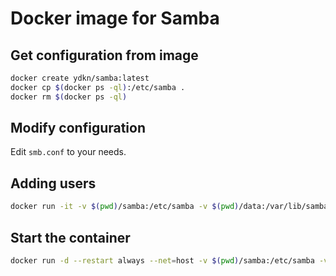 # Docker image for Samba

## Get configuration from image

```bash
docker create ydkn/samba:latest
docker cp $(docker ps -ql):/etc/samba .
docker rm $(docker ps -ql)
```

## Modify configuration

Edit `smb.conf` to your needs.

## Adding users

```bash
docker run -it -v $(pwd)/samba:/etc/samba -v $(pwd)/data:/var/lib/samba ydkn/samba:latest samba-user add <username> <uid/gid>
```

## Start the container

```bash
docker run -d --restart always --net=host -v $(pwd)/samba:/etc/samba -v $(pwd)/data:/var/lib/samba ydkn/samba:latest
```
